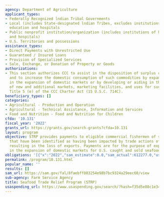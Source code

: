 ```yaml
---
agency: Department of Agriculture
applicant_types:
- Federally Recognized lndian Tribal Governments
- Local (includes State-designated lndian Tribes, excludes institutions of higher
  education and hospitals
- Public nonprofit institution/organization (includes institutions of higher education
  and hospitals)
- U.S. Territories and possessions
assistance_types:
- Direct Payments with Unrestricted Use
- Guaranteed / Insured Loans
- Provision of Specialized Services
- Sale, Exchange, or Donation of Property or Goods
authorizations:
- This section authorizes CCC to assist in the disposition of surplus commodities
  and to increase the domestic consumption of such commodities by expanding or aiding
  in the expansion of domestic markets or by developing or aiding in the development
  of new and additional markets, marketing facilities, and uses for such commodities;
  Title 5 (e) of the CCC Charter Act (15 U.S.C. 714C).
beneficiary_types: []
categories:
- Agricultural - Production and Operation
- Agricultural - Technical Assistance, Information and Services
- Food and Nutrition - Food and Nutrition for Children
cfda: '10.131'
fiscal_year: '2022'
grants_url: https://grants.gov/search-grants?cfda=10.131
layout: program
objective: STRP provides payments to eligible commercial fishermen of seafood commodities
  that have been identified as having been impacted by trade actions of foreign governments
  resulting in the loss of exports. Payments are for the purpose of expanding or aiding
  in the expansion of domestic markets for U.S. caught and sold seafood.
obligations: '[{"x":"2022","sam_estimate":0.0,"sam_actual":612277.0,"usa_spending_actual":1363081.4},{"x":"2023","sam_estimate":2700.0,"sam_actual":0.0,"usa_spending_actual":1246580.31},{"x":"2024","sam_estimate":0.0,"sam_actual":0.0,"usa_spending_actual":0.0}]'
permalink: /program/10.131.html
popular_name: ''
results: []
sam_url: https://sam.gov/fal/8faebff083254e98b7bc9324a29eec60/view
sub-agency: Farm Service Agency
title: Seafood Trade Relief Program (STRP)
usaspending_url: https://www.usaspending.gov/search/?hash=f35d5e88c1e34688a236fd066efa7b8c
---
```

